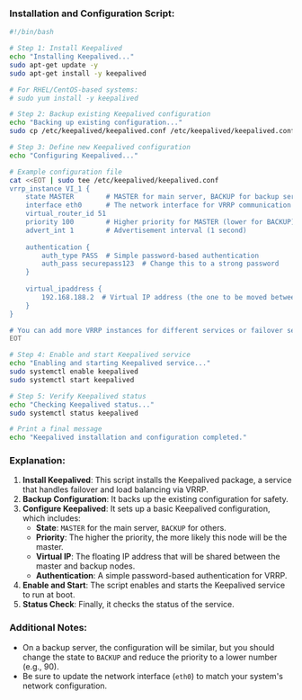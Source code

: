 
### Installation and Configuration Script:

```bash
#!/bin/bash

# Step 1: Install Keepalived
echo "Installing Keepalived..."
sudo apt-get update -y
sudo apt-get install -y keepalived

# For RHEL/CentOS-based systems:
# sudo yum install -y keepalived

# Step 2: Backup existing Keepalived configuration
echo "Backing up existing configuration..."
sudo cp /etc/keepalived/keepalived.conf /etc/keepalived/keepalived.conf.bak

# Step 3: Define new Keepalived configuration
echo "Configuring Keepalived..."

# Example configuration file
cat <<EOT | sudo tee /etc/keepalived/keepalived.conf
vrrp_instance VI_1 {
    state MASTER        # MASTER for main server, BACKUP for backup server
    interface eth0      # The network interface for VRRP communication (e.g., eth0)
    virtual_router_id 51
    priority 100        # Higher priority for MASTER (lower for BACKUP)
    advert_int 1        # Advertisement interval (1 second)
    
    authentication {
        auth_type PASS  # Simple password-based authentication
        auth_pass securepass123  # Change this to a strong password
    }
    
    virtual_ipaddress {
        192.168.188.2  # Virtual IP address (the one to be moved between servers)
    }
}

# You can add more VRRP instances for different services or failover setups.
EOT

# Step 4: Enable and start Keepalived service
echo "Enabling and starting Keepalived service..."
sudo systemctl enable keepalived
sudo systemctl start keepalived

# Step 5: Verify Keepalived status
echo "Checking Keepalived status..."
sudo systemctl status keepalived

# Print a final message
echo "Keepalived installation and configuration completed."
```

### Explanation:

1. **Install Keepalived**: This script installs the Keepalived package, a service that handles failover and load balancing via VRRP.
2. **Backup Configuration**: It backs up the existing configuration for safety.
3. **Configure Keepalived**: It sets up a basic Keepalived configuration, which includes:
   - **State**: `MASTER` for the main server, `BACKUP` for others.
   - **Priority**: The higher the priority, the more likely this node will be the master.
   - **Virtual IP**: The floating IP address that will be shared between the master and backup nodes.
   - **Authentication**: A simple password-based authentication for VRRP.
4. **Enable and Start**: The script enables and starts the Keepalived service to run at boot.
5. **Status Check**: Finally, it checks the status of the service.

### Additional Notes:
- On a backup server, the configuration will be similar, but you should change the state to `BACKUP` and reduce the priority to a lower number (e.g., 90).
- Be sure to update the network interface (`eth0`) to match your system's network configuration.
